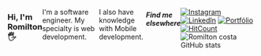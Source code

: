 <div style="display:flex">
<h3>Hi, I'm Romilton 🖐️</h3> 
<p>I'm a software engineer. My specialty is web development.</p>
<p>I also have knowledge with Mobile development.</p>
<h5>Find me elsewhere</h5>

  [![Instagram](https://img.shields.io/badge/Instagram-E4405F?style=for-the-badge&logo=instagram&logoColor=white)](https://instagram.com/romilton.costa)
[![LinkedIn](https://img.shields.io/badge/linkedin-%230077B5.svg?style=for-the-badge&logo=linkedin&logoColor=white)](https://www.linkedin.com/in/romilton-costa)
[![Portfólio](https://img.shields.io/website?label=devromilton.vercel.app&style=for-the-badge&url=https://devromilton.vercel.app/)](https://devromilton.vercel.app/)
[![HitCount](https://hits.dwyl.com/dwyl/start-here.svg)](https://hits.dwyl.com/dwyl/start-here)
![Romilton costa GitHub stats](https://github-readme-stats.vercel.app/api?username=romiltondev&show_icons=true&theme=transparent)

</div>
